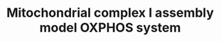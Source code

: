 ---
annotations:
- id: PW:0001059
  parent: classic metabolic pathway
  type: Pathway Ontology
  value: oxidative phosphorylation pathway
- id: PW:0000034
  parent: classic metabolic pathway
  type: Pathway Ontology
  value: electron transport chain pathway
authors:
- DeSl
- Egonw
- Eweitz
- Khanspers
citedin:
- link: PMC9316482
  title: A Pilot Mitochondrial Genome-Wide Association on Migraine Among Saudi Arabians
    (2022)
- link: PMC8751594
  title: DNA methylation of ARHGAP30 is negatively associated with ARHGAP30 expression
    in lung adenocarcinoma, which reduces tumor immunity and is detrimental to patient
    survival (2021)
- link: PMC8427577
  title: Extensive alternative splicing triggered by mitonuclear mismatch in naturally
    introgressed Rhinolophus bats (2021)
communities:
- MetaKids
- ONTOX
description: 'This pathway shows how all 45 different subunits are assembled into
  complex 1 (relevant for the electron transport chain, also known as OXPHOS system),
  which chaperones (visualized with a small circle and a "C'') and which post-translational
  modifications (a dimethylation on NDUFS2 and hydroxylation on NDUFS7, both in the
  Q-module) are needed for this assembly. Most of the steps involved in this intricate
  process have been described in separate literature references, which have been combined
  in a [review by Alba Signes and Erika Fernandez-Vizarra](https://doi.org/10.1042/EBC20170098).
  If possible (based on the size of the protein in KD and available protein structures
  in Uniprot), the color of the protein structure drawings have been matched to the
  annotated protein DataNodes. Abbreviations: IM, inner membrane; IMS, intermembrane
  space.'
last-edited: 2025-03-07
ndex: b165b9a9-8b6a-11eb-9e72-0ac135e8bacf
organisms:
- Homo sapiens
redirect_from:
- /index.php/Pathway:WP4324
- /instance/WP4324
- /instance/WP4324_r137673
revision: r137673
schema-jsonld:
- '@context': https://schema.org/
  '@id': https://wikipathways.github.io/pathways/WP4324.html
  '@type': Dataset
  creator:
    '@type': Organization
    name: WikiPathways
  description: 'This pathway shows how all 45 different subunits are assembled into
    complex 1 (relevant for the electron transport chain, also known as OXPHOS system),
    which chaperones (visualized with a small circle and a "C'') and which post-translational
    modifications (a dimethylation on NDUFS2 and hydroxylation on NDUFS7, both in
    the Q-module) are needed for this assembly. Most of the steps involved in this
    intricate process have been described in separate literature references, which
    have been combined in a [review by Alba Signes and Erika Fernandez-Vizarra](https://doi.org/10.1042/EBC20170098).
    If possible (based on the size of the protein in KD and available protein structures
    in Uniprot), the color of the protein structure drawings have been matched to
    the annotated protein DataNodes. Abbreviations: IM, inner membrane; IMS, intermembrane
    space.'
  keywords:
  - ACAD9
  - ATP5SL
  - COA1
  - DMAC1
  - ECSIT
  - FOXRED1
  - MT-ND1
  - MT-ND3
  - MT-ND4
  - MT-ND4L
  - MT-ND5
  - MT-ND6
  - MTND2
  - NDUFA1
  - NDUFA10
  - NDUFA12
  - NDUFA13
  - NDUFA2
  - NDUFA3
  - NDUFA5
  - NDUFA6
  - NDUFA7
  - NDUFA8
  - NDUFAB1
  - NDUFAF1
  - NDUFAF2
  - NDUFAF3
  - NDUFAF4
  - NDUFAF5
  - NDUFAF6
  - NDUFAF7
  - NDUFB1
  - NDUFB10
  - NDUFB11
  - NDUFB2
  - NDUFB3
  - NDUFB4
  - NDUFB5
  - NDUFB6
  - NDUFB7
  - NDUFB8
  - NDUFB9
  - NDUFC1
  - NDUFC2
  - NDUFS1
  - NDUFS2
  - NDUFS3
  - NDUFS4
  - NDUFS5
  - NDUFS6
  - NDUFS7
  - NDUFS8
  - NDUFV1
  - NDUFV2
  - NDUFV3
  - NUBPL
  - TIMMDC1
  - TMEM126B
  - TMEM186
  - TMEM70
  - '[4Fe-4A]clusters'
  license: CC0
  name: Mitochondrial complex I assembly model OXPHOS system
seo: CreativeWork
title: Mitochondrial complex I assembly model OXPHOS system
wpid: WP4324
---